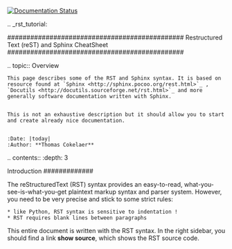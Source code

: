 [![Documentation Status](https://readthedocs.org/projects/eflatun-uav/badge/?version=latest)](https://eflatun-uav.readthedocs.io/en/latest/?badge=latest)


.. _rst_tutorial:



##############################################
Restructured Text (reST) and Sphinx CheatSheet
##############################################

.. topic:: Overview

    This page describes some of the RST and Sphinx syntax. It is based on resource found at `Sphinx <http://sphinx.pocoo.org/rest.html>`_ , `Docutils <http://docutils.sourceforge.net/rst.html>`_ and more generally software documentation written with Sphinx. 


    This is not an exhaustive description but it should allow you to start and create already nice documentation.


    :Date: |today|
    :Author: **Thomas Cokelaer**


.. contents:: 
    :depth: 3


Introduction
#############

The reStructuredText (RST) syntax provides an easy-to-read, what-you-see-is-what-you-get plaintext markup syntax and parser system. However, you need to be very precise and stick to some strict rules: 

    * like Python, RST syntax is sensitive to indentation !
    * RST requires blank lines between paragraphs

This entire document is written with the RST syntax. In the right sidebar, you should find a link **show source**, which shows the RST source code.
